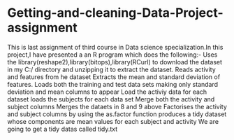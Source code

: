 # Getting-and-cleaning-Data-Project-assignment
This is last assignment of third course in Data science specialization.In this project,I have presented a an R program which does the following:-
    Uses the library(reshape2),library(bitops),library(RCurl) to download the dataset in my C:/ directory and unzipping it to extract the dataset.
    Reads activity and features from he dataset
    Extracts the mean and standard deviation of features.
    Loads both the training and test data sets making only standard deviation and mean columns to appear
    Load the activiy data for each dataset
    loads the subjects for each data set
    Merge both the activity and subject columns
    Merges the dataets in 8 and 9 above
    Factorises the activity and subject columns by using the as.factor function
    produces a tidy dataset whose components are mean values for each subject and activity
    We are going to get a tidy datas called tidy.txt
    
    
